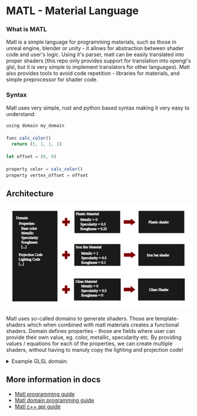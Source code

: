 # MATL - Material Language  
### What is MATL
Matl is a simple language for programming materials, such as those in unreal engine, blender or unity - it allows for abstraction between shader code and user's logic. Using it's parser, matl can be easily translated into proper shaders 
(this repo only provides support for translation into opengl's glsl, but it is very simple to implement translators for other languages). Matl also provides tools to avoid code repetition - libraries for materials, and simple preprocessor for shader code.

### Syntax
Matl uses very simple, rust and python based syntax making it very easy to understand:
```javascript
using domain my_domain

func calc_color()
  return (1, 1, 1, 1)

let offset = (0, 0)

property color = calc_color()
property vertex_offset = offset
```

## Architecture
<img src="./docs/resources/matl_architecture_simple.svg">

Matl uses so-called domains to generate shaders. Those are template-shaders which when combined with matl materials creates a functional shaders. Domain defines properties - those are fields where user can provide their own value, eg. color, metallic, specularity etc.
By providing values / equations for each of the properties, we can create multiple shaders, without having to manuly copy the lighting and projection code!

<details>
  <summary>Example GLSL domain:</summary>

```glsl
<expose>
    <property   vector4    color>
    <property   vector2    vertex_offset>
<end>

#version 330 core

layout (location = 0) in vec2 aPos;
layout (location = 1) in vec2 aTexCoord;

out vec2 TexCoord;

<dump parameters>

<dump functions>
    <property vertex_offset>
<end>

void main()
{  
    <dump variables>
        <property vertex_offset>
    <end>

    gl_Position = vec4(aPos + <property vertex_offset>, 0, 1);
    TexCoord = aTexCoord;
}

<split>

#version 330 core
out vec4 FragColor;

in vec2 TexCoord;

<dump parameters>

<dump functions>
    <property color>
<end>

void main()
{
    <dump variables>
        <property color>
    <end>

    FragColor = <property color>;
}
```
</details>  

## More information in docs
- [Matl programming guide](docs/matl_programming_guide.md)
- [Matl domain programming guide](docs/matl_domains_programming_guide.md)
- [Matl c++ api guide](docs/matl_cpp_api_guide.md)














